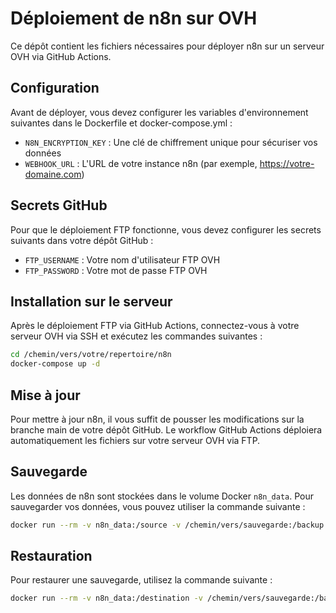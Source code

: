 # Déploiement de n8n sur OVH

Ce dépôt contient les fichiers nécessaires pour déployer n8n sur un serveur OVH via GitHub Actions.

## Configuration

Avant de déployer, vous devez configurer les variables d'environnement suivantes dans le Dockerfile et docker-compose.yml :

- `N8N_ENCRYPTION_KEY` : Une clé de chiffrement unique pour sécuriser vos données
- `WEBHOOK_URL` : L'URL de votre instance n8n (par exemple, https://votre-domaine.com)

## Secrets GitHub

Pour que le déploiement FTP fonctionne, vous devez configurer les secrets suivants dans votre dépôt GitHub :

- `FTP_USERNAME` : Votre nom d'utilisateur FTP OVH
- `FTP_PASSWORD` : Votre mot de passe FTP OVH

## Installation sur le serveur

Après le déploiement FTP via GitHub Actions, connectez-vous à votre serveur OVH via SSH et exécutez les commandes suivantes :

```bash
cd /chemin/vers/votre/repertoire/n8n
docker-compose up -d
```

## Mise à jour

Pour mettre à jour n8n, il vous suffit de pousser les modifications sur la branche main de votre dépôt GitHub. Le workflow GitHub Actions déploiera automatiquement les fichiers sur votre serveur OVH via FTP.

## Sauvegarde

Les données de n8n sont stockées dans le volume Docker `n8n_data`. Pour sauvegarder vos données, vous pouvez utiliser la commande suivante :

```bash
docker run --rm -v n8n_data:/source -v /chemin/vers/sauvegarde:/backup ubuntu tar cvf /backup/n8n_backup.tar /source
```

## Restauration

Pour restaurer une sauvegarde, utilisez la commande suivante :

```bash
docker run --rm -v n8n_data:/destination -v /chemin/vers/sauvegarde:/backup ubuntu tar xvf /backup/n8n_backup.tar -C /
``` 